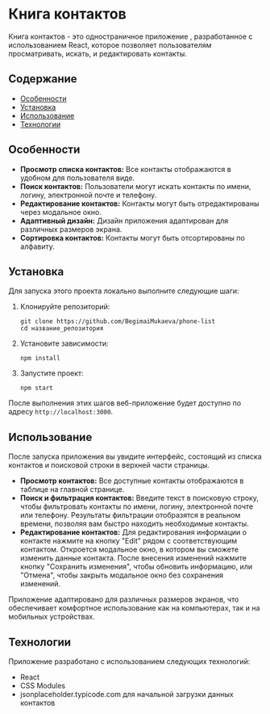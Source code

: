 # Книга контактов

Книга контактов - это одностраничное приложение , разработанное с использованием React, которое позволяет пользователям просматривать, искать, и редактировать контакты.

## Содержание

- [Особенности](#особенности)
- [Установка](#установка)
- [Использование](#использование)
- [Технологии](#технологии)

## Особенности

- **Просмотр списка контактов:** Все контакты отображаются в удобном для пользователя виде.
- **Поиск контактов:** Пользователи могут искать контакты по имени, логину, электронной почте и телефону.
- **Редактирование контактов:** Контакты могут быть отредактированы через модальное окно.
- **Адаптивный дизайн:** Дизайн приложения адаптирован для различных размеров экрана.
- **Сортировка контактов:** Контакты могут быть отсортированы по алфавиту.

## Установка

Для запуска этого проекта локально выполните следующие шаги:

1. Клонируйте репозиторий:

    ```
    git clone https://github.com/BegimaiMukaeva/phone-list
    cd название_репозитория
    ```

2. Установите зависимости:

    ```
    npm install
    ```

3. Запустите проект:

    ```
    npm start
    ```

После выполнения этих шагов веб-приложение будет доступно по адресу `http://localhost:3000`.

## Использование

После запуска приложения вы увидите интерфейс, состоящий из списка контактов и поисковой строки в верхней части страницы.

- **Просмотр контактов:** Все доступные контакты отображаются в таблице на главной странице.
- **Поиск и фильтрация контактов:** Введите текст в поисковую строку, чтобы фильтровать контакты по имени, логину, электронной почте или телефону. Результаты фильтрации отобразятся в реальном времени, позволяя вам быстро находить необходимые контакты.
- **Редактирование контактов:** Для редактирования информации о контакте нажмите на кнопку "Edit" рядом с соответствующим контактом. Откроется модальное окно, в котором вы сможете изменить данные контакта. После внесения изменений нажмите кнопку "Сохранить изменения", чтобы обновить информацию, или "Отмена", чтобы закрыть модальное окно без сохранения изменений.

Приложение адаптировано для различных размеров экранов, что обеспечивает комфортное использование как на компьютерах, так и на мобильных устройствах.


## Технологии

Приложение разработано с использованием следующих технологий:

- React
- CSS Modules
- jsonplaceholder.typicode.com для начальной загрузки данных контактов


